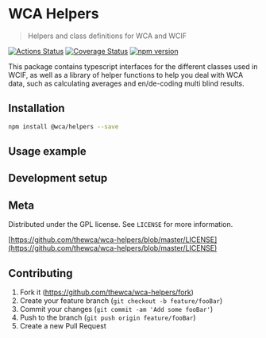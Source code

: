 # WCA Helpers

> Helpers and class definitions for WCA and WCIF

[![Actions Status](https://github.com/thewca/wca-helpers/workflows/Test/badge.svg)](https://github.com/thewca/wca-helpers/actions)
[![Coverage Status](https://coveralls.io/repos/github/thewca/wca-helpers/badge.svg?branch=master)](https://coveralls.io/github/thewca/wca-helpers?branch=master)
[![npm version](https://badge.fury.io/js/%40wca%2Fhelpers.svg)](https://badge.fury.io/js/%40wca%2Fhelpers)

This package contains typescript interfaces for the different classes used in WCIF, as well as a library of helper functions to help you deal with WCA data, such as calculating averages and en/de-coding multi blind results.

## Installation

```sh
npm install @wca/helpers --save
```

## Usage example

## Development setup

## Meta

Distributed under the GPL license. See `LICENSE` for more information.

[https://github.com/thewca/wca-helpers/blob/master/LICENSE](https://github.com/thewca/wca-helpers/blob/master/LICENSE)

## Contributing

1. Fork it (<https://github.com/thewca/wca-helpers/fork>)
2. Create your feature branch (`git checkout -b feature/fooBar`)
3. Commit your changes (`git commit -am 'Add some fooBar'`)
4. Push to the branch (`git push origin feature/fooBar`)
5. Create a new Pull Request
